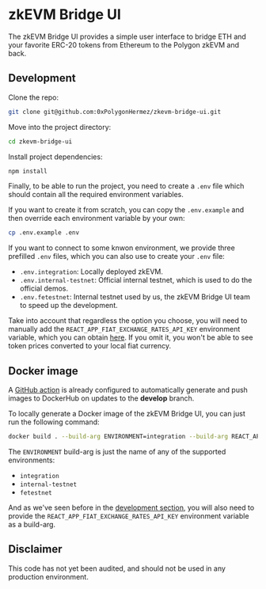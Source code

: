 # zkEVM Bridge UI

The zkEVM Bridge UI provides a simple user interface to bridge ETH and your favorite ERC-20 tokens from Ethereum to the Polygon zkEVM and back.

## Development

Clone the repo:

```sh
git clone git@github.com:0xPolygonHermez/zkevm-bridge-ui.git
```

Move into the project directory:

```sh
cd zkevm-bridge-ui
```

Install project dependencies:

```sh
npm install
```

Finally, to be able to run the project, you need to create a `.env` file which should contain all the required environment variables.

If you want to create it from scratch, you can copy the `.env.example` and then override each environment variable by your own:

```sh
cp .env.example .env
```

If you want to connect to some knwon environment, we provide three prefilled `.env` files, which you can also use to create your `.env` file:

- `.env.integration`: Locally deployed zkEVM.
- `.env.internal-testnet`: Official internal testnet, which is used to do the official demos.
- `.env.fetestnet`:  Internal testnet used by us, the zkEVM Bridge UI team to speed up the development.

Take into account that regardless the option you choose, you will need to manually add the `REACT_APP_FIAT_EXCHANGE_RATES_API_KEY` environment variable, which you can obtain [here](https://exchangeratesapi.io/). If you omit it, you won't be able to see token prices converted to your local fiat currency.

## Docker image

A [GitHub action](.github/workflows/push-docker-develop.yml) is already configured to automatically generate and push images to DockerHub on updates to the **develop** branch.

To locally generate a Docker image of the zkEVM Bridge UI, you can just run the following command:

```sh
docker build . --build-arg ENVIRONMENT=integration --build-arg REACT_APP_FIAT_EXCHANGE_RATES_API_KEY=XXXX -t zkevm-bridge-ui:local
```

The `ENVIRONMENT` build-arg is just the name of any of the supported environments:

- `integration`
- `internal-testnet`
- `fetestnet`

And as we've seen before in the [development section](#development), you will also need to provide the `REACT_APP_FIAT_EXCHANGE_RATES_API_KEY` environment variable as a build-arg.

## Disclaimer

This code has not yet been audited, and should not be used in any production environment.

